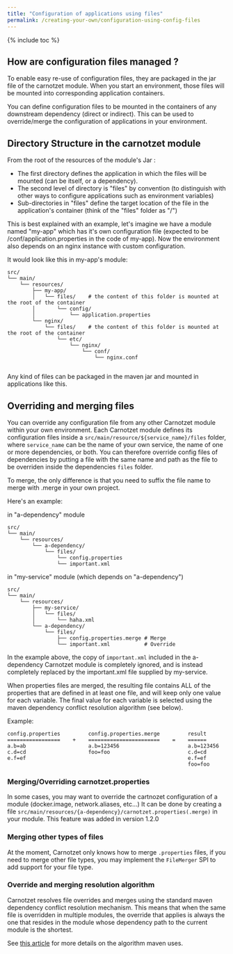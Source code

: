```yaml
---
title: "Configuration of applications using files"
permalink: /creating-your-own/configuration-using-config-files
---
```


{% include toc %}

## How are configuration files managed ?

To enable easy re-use of configuration files, they are packaged in the jar file of the carnotzet module.
When you start an environment, those files will be mounted into corresponding application containers.

You can define configuration files to be mounted in the containers of any downstream dependency (direct or indirect). 
This can be used to override/merge the configuration of applications in your environment.

## Directory Structure in the carnotzet module

From the root of the resources of the module's Jar : 

- The first directory defines the application in which the files will be mounted (can be itself, or a dependency).
- The second level of directory is "files" by convention (to distinguish with other ways to configure applications
 such as environment variables)
- Sub-directories in "files" define the target location of the file in the application's container
 (think of the "files" folder as "/")

This is best explained with an example, let's imagine we have a module named "my-app" which has it's own configuration 
file (expected to be /conf/application.properties in the code of my-app).
Now the environment also depends on an nginx instance with custom configuration.

It would look like this in my-app's module:

```
src/
└── main/
    └── resources/
        ├── my-app/
        │   └── files/    # the content of this folder is mounted at the root of the container
        │       └── config/
        │           └── application.properties
        └── nginx/
            └── files/    # the content of this folder is mounted at the root of the container
                └── etc/
                    └── nginx/
                        └── conf/
                            └── nginx.conf
                 
```

Any kind of files can be packaged in the maven jar and mounted in applications like this.

## Overriding and merging files

You can override any configuration file from any other Carnotzet module within your own environment. 
Each Carnotzet module defines its configuration files inside a `src/main/resource/${service_name}/files` folder, where `service_name` can be the name of your own service, the name of one or more dependencies, or both. 
You can therefore override config files of dependencies by putting a file with the same name and path as the file to be overriden inside the dependencies `files` folder.

To merge, the only difference is that you need to suffix the file name to merge with .merge in your own project. 

Here's an example:

in "a-dependency" module 
```
src/
└── main/
    └── resources/
        └── a-dependency/
            └── files/
                └── config.properties
                └── important.xml
```
in "my-service" module (which depends on "a-dependency")
```
src/
└── main/
    └── resources/
        ├── my-service/
        │   └── files/
        │       └── haha.xml
        └── a-dependency/             
            └── files/
                ├── config.properties.merge # Merge
                └── important.xml           # Override
```

In the example above, the copy of `important.xml` included in the a-dependency Carnotzet module is completely ignored, and is instead completely replaced by the important.xml file supplied by my-service.

When properties files are merged, the resulting file contains ALL of the properties that are defined in at least one file, and will keep only one value for each variable. The final value for each variable is selected using the maven dependency conflict resolution algorithm (see below).

Example:
```
config.properties         config.properties.merge         result
=================    +    =======================    =    ======
a.b=ab                    a.b=123456                      a.b=123456
c.d=cd                    foo=foo                         c.d=cd
e.f=ef                                                    e.f=ef
                                                          foo=foo
```                                                         

### Merging/Overriding carnotzet.properties
In some cases, you may want to override the cartnozet configuration of a module (docker.image, network.aliases, etc...)
It can be done by creating a file `src/main/resources/{a-dependency}/carnotzet.properties(.merge)` in your module. This feature was added in version 1.2.0

### Merging other types of files

At the moment, Carnotzet only knows how to merge `.properties` files, if you need to merge other file types, you may implement the `FileMerger` SPI to add support for your file type.

### Override and merging resolution algorithm

Carnotzet resolves file overrides and merges using the standard maven dependency conflict resolution mechanism. This means that when the same file is overridden in multiple modules, the override that applies is always the one that resides in the module whose dependency path to the current module is the shortest.

See [this article](http://guntherpopp.blogspot.ch/2011/02/understanding-maven-dependency.html) for more details on the algorithm maven uses.
